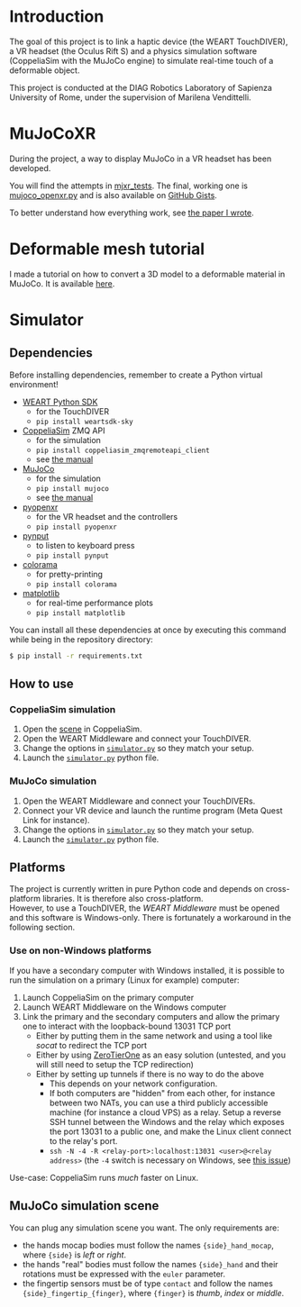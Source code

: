 # Introduction
The goal of this project is to link a haptic device (the WEART TouchDIVER), a VR headset (the Oculus Rift S) and a physics simulation software (CoppeliaSim with the MuJoCo engine) to simulate real-time touch of a deformable object.

This project is conducted at the DIAG Robotics Laboratory of Sapienza University of Rome, under the supervision of Marilena Vendittelli.

# MuJoCoXR
During the project, a way to display MuJoCo in a VR headset has been developed.

You will find the attempts in [mjxr_tests](mjxr_tests). The final, working one is [mujoco_openxr.py](mjxr_tests/mujoco_openxr.py) and is also available on [GitHub Gists](https://gist.github.com/SkytAsul/b1a48a31c4f86b65d72bc8edcb122d3f).

To better understand how everything work, see [the paper I wrote](mujocoxr-paper/MuJoCoXR.pdf).

# Deformable mesh tutorial
I made a tutorial on how to convert a 3D model to a deformable material in MuJoCo. It is available [here](deformable-mesh-tuto/deformable-mesh-tuto.pdf).

# Simulator
## Dependencies
Before installing dependencies, remember to create a Python virtual environment!

- [WEART Python SDK](https://github.com/WEARTHaptics/WEART-SDK-Python)
    - for the TouchDIVER
    - `pip install weartsdk-sky`
- [CoppeliaSim](https://coppeliarobotics.com/) ZMQ API
    - for the simulation
    - `pip install coppeliasim_zmqremoteapi_client`
    - see [the manual](https://manual.coppeliarobotics.com/en/zmqRemoteApiOverview.htm)
- [MuJoCo](https://mujoco.readthedocs.io/en/stable/overview.html)
    - for the simulation
    - `pip install mujoco`
    - see [the manual](https://mujoco.readthedocs.io/en/stable/python.html)
- [pyopenxr](https://github.com/cmbruns/pyopenxr/)
    - for the VR headset and the controllers
    - `pip install pyopenxr`
- [pynput](https://pypi.org/project/pynput/)
    - to listen to keyboard press
    - `pip install pynput`
- [colorama](https://pypi.org/project/colorama/)
    - for pretty-printing
    - `pip install colorama`
- [matplotlib](https://pypi.org/project/matplotlib/)
    - for real-time performance plots
    - `pip install matplotlib`

You can install all these dependencies at once by executing this command while being in the repository directory:
```sh
$ pip install -r requirements.txt
```

## How to use
### CoppeliaSim simulation
1. Open the [scene](<assets/CoppeliaSim scene.ttt>) in CoppeliaSim.
1. Open the WEART Middleware and connect your TouchDIVER.
1. Change the options in [`simulator.py`](simulator.py) so they match your setup.
1. Launch the [`simulator.py`](simulator.py) python file.

### MuJoCo simulation
1. Open the WEART Middleware and connect your TouchDIVERs.
1. Connect your VR device and launch the runtime program (Meta Quest Link for instance).
1. Change the options in [`simulator.py`](simulator.py) so they match your setup.
1. Launch the [`simulator.py`](simulator.py) python file.

## Platforms
The project is currently written in pure Python code and depends on cross-platform libraries. It is therefore also cross-platform.  
However, to use a TouchDIVER, the *WEART Middleware* must be opened and this software is Windows-only. There is fortunately a workaround in the following section.

### Use on non-Windows platforms
If you have a secondary computer with Windows installed, it is possible to run the simulation on a primary (Linux for example) computer:
1. Launch CoppeliaSim on the primary computer
1. Launch WEART Middleware on the Windows computer
1. Link the primary and the secondary computers and allow the primary one to interact with the loopback-bound 13031 TCP port
    - Either by putting them in the same network and using a tool like *socat* to redirect the TCP port
    - Either by using [ZeroTierOne](https://github.com/zerotier/ZeroTierOne) as an easy solution (untested, and you will still need to setup the TCP redirection)
    - Either by setting up tunnels if there is no way to do the above
        - This depends on your network configuration.
        - If both computers are "hidden" from each other, for instance between two NATs, you can use a third publicly accessible machine (for instance a cloud VPS) as a relay. Setup a reverse SSH tunnel between the Windows and the relay which exposes the port 13031 to a public one, and make the Linux client connect to the relay's port.
        - `ssh -N -4 -R <relay-port>:localhost:13031 <user>@<relay address>` (the `-4` switch is necessary on Windows, see [this issue](https://github.com/PowerShell/Win32-OpenSSH/issues/1265))

Use-case: CoppeliaSim runs *much* faster on Linux.

## MuJoCo simulation scene
You can plug any simulation scene you want. The only requirements are:
- the hands mocap bodies must follow the names `{side}_hand_mocap`, where `{side}` is _left_ or _right_.
- the hands "real" bodies must follow the names `{side}_hand` and their rotations must be expressed with the `euler` parameter.
- the fingertip sensors must be of type `contact` and follow the names `{side}_fingertip_{finger}`, where `{finger}` is _thumb_, _index_ or _middle_.